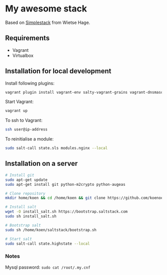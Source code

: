 # My awesome stack
Based on [Simplestack](https://github.com/wietsehage/simplestack) from Wietse Hage.

## Requirements

* Vagrant
* Virtualbox

## Installation for local development

Install following plugins:
```sh
vagrant plugin install vagrant-env salty-vagrant-grains vagrant-dnsmasq
```

Start Vagrant:
```sh
vagrant up
```

To ssh to Vagrant:
```sh
ssh user@ip-address
```

To reinitialise a module:
```sh
sudo salt-call state.sls modules.nginx --local
```

## Installation on a server
```sh
# Install git
sudo apt-get update
sudo apt-get install git python-m2crypto python-augeas

# Clone repository
mkdir home/koen && cd /home/koen && git clone https://github.com/koenoe/saltstack.git

# Install salt
wget -O install_salt.sh https://bootstrap.saltstack.com
sudo sh install_salt.sh

# Bootstrap salt
sudo sh /home/koen/saltstack/bootstrap.sh

# Start salt
sudo salt-call state.highstate --local
```

### Notes ###

Mysql password: `sudo cat /root/.my.cnf`
